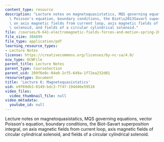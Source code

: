 ```yaml
---
content_type: resource
description: "Lecture notes on magnetoquasistatics, MQS governing equations, vector\
  \ Poisson's equation, boundary conditions, the Biot\u2013Savart superposition integral,\
  \ on axis magnetic fields from current loop, axis magnetic fields of circular cylindrical\
  \ solenoid, and fields of a circular cylindrical solenoid."
file: /courses/6-641-electromagnetic-fields-forces-and-motion-spring-2005/e9f69db38149bdc37f47194d46e59518_lecture6.pdf
file_size: 304899
file_type: application/pdf
learning_resource_types:
- Lecture Notes
license: https://creativecommons.org/licenses/by-nc-sa/4.0/
ocw_type: OCWFile
parent_title: Lecture Notes
parent_type: CourseSection
parent_uid: 209f6e0c-04e0-2cf5-649a-1f72ea232d01
resourcetype: Document
title: 'Lecture 6: Magnetoquasistatics'
uid: e9f69db3-8149-bdc3-7f47-194d46e59518
video_files:
  video_thumbnail_file: null
video_metadata:
  youtube_id: null
---
```

Lecture notes on magnetoquasistatics, MQS governing equations, vector Poisson's equation, boundary conditions, the Biot–Savart superposition integral, on axis magnetic fields from current loop, axis magnetic fields of circular cylindrical solenoid, and fields of a circular cylindrical solenoid.